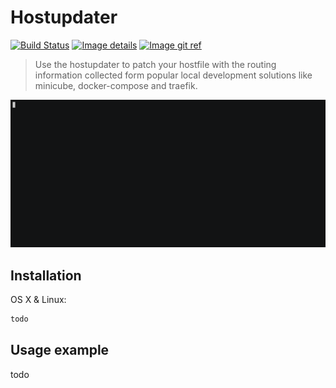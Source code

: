 # Hostupdater

[![Build Status](https://api.cirrus-ci.com/github/nstapelbroek/hostupdater.svg)](https://cirrus-ci.com/github/nstapelbroek/hostupdater)
[![Image details](https://images.microbadger.com/badges/image/nstapelbroek/hostupdater.svg)](https://microbadger.com/images/nstapelbroek/hostupdater)
[![Image git ref](https://images.microbadger.com/badges/commit/nstapelbroek/hostupdater.svg)](https://microbadger.com/images/nstapelbroek/hostupdater)

> Use the hostupdater to patch your hostfile with the routing information collected form popular local development solutions like minicube, docker-compose and traefik.

![traefik example](./docs/traefik-example.gif)

## Installation

OS X & Linux:

```sh
todo
```

## Usage example

todo
